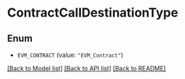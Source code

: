 # ContractCallDestinationType

## Enum


* `EVM_CONTRACT` (value: `"EVM_Contract"`)


[[Back to Model list]](../README.md#documentation-for-models) [[Back to API list]](../README.md#documentation-for-api-endpoints) [[Back to README]](../README.md)


